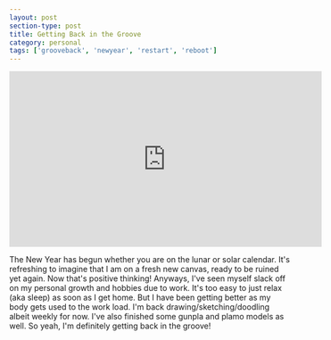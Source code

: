```yaml
---
layout: post
section-type: post
title: Getting Back in the Groove
category: personal
tags: ['grooveback', 'newyear', 'restart', 'reboot']
---
```

	
<p>
	<div class="videoWrapper">
	<iframe width="560" height="315" src="https://www.youtube.com/embed/3exsRhw3xt8" frameborder="0" allow="accelerometer; autoplay; encrypted-media; gyroscope; picture-in-picture" allowfullscreen></iframe>
	</div>
</p>

The New Year has begun whether you are on the lunar or solar calendar. It's refreshing to imagine that I am on a fresh new canvas, ready to be ruined yet again. Now that's positive thinking! Anyways, I've seen myself slack off on my personal growth and hobbies due to work. It's too easy to just relax (aka sleep) as soon as I get home. But I have been getting better as my body gets used to the work load. I'm back drawing/sketching/doodling albeit weekly for now. I've also finished some gunpla and plamo models as well. So yeah, I'm definitely getting back in the groove!
